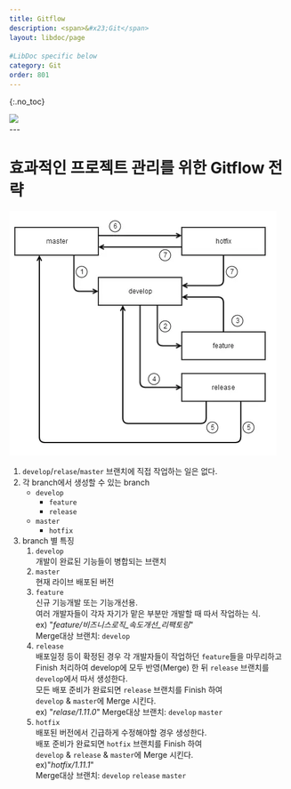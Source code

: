 ```yaml
---
title: Gitflow
description: <span>&#x23;Git</span>
layout: libdoc/page

#LibDoc specific below
category: Git
order: 801
---
```

{:.no_toc}

<div align="left">
    <img src="https://img.shields.io/badge/Git-F05032?style=flat&logo=git&logoColor=white"/>
</div>
---

# 효과적인 프로젝트 관리를 위한 Gitflow 전략

![](/assets/docs/800_Git/801/1.webp)

1. `develop`/`relase`/`master` 브랜치에 직접 작업하는 일은 없다.
2. 각 branch에서 생성할 수 있는 branch
    - `develop`
        - `feature`
        - `release`
    - `master`
        - `hotfix`
3. branch 별 특징
    1. `develop`<br/>
    개발이 완료된 기능들이 병합되는 브랜치
    2. `master`<br/>
    현재 라이브 배포된 버전
    3. `feature`<br/>
    신규 기능개발 또는 기능개선용. <br/>
    여러 개발자들이 각자 자기가 맡은 부분만 개발할 때 따서 작업하는 식.<br/>
    ex) "*feature/비즈니스로직_속도개선_리팩토링*"<br/>
        Merge대상 브랜치: `develop`
    4. `release`<br/>
    배포일정 등이 확정된 경우 각 개발자들이 작업하던 
    `feature`들을 마무리하고 Finish 처리하여 develop에 모두 반영(Merge) 한 뒤
    `release` 브랜치를 `develop`에서 따서 생성한다.<br/>
    모든 배포 준비가 완료되면 `release` 브랜치를 Finish 하여 <br/>
    `develop` & `master`에 Merge 시킨다.<br/>
    ex) "*relase/1.11.0*"
    Merge대상 브랜치: `develop` `master`
    5. `hotfix`<br/>
    배포된 버전에서 긴급하게 수정해야할 경우 생성한다.<br/>
    배포 준비가 완료되면 `hotfix` 브랜치를 Finish 하여<br/>
    `develop` & `release` & `master`에 Merge 시킨다.<br/>
    ex)"*hotfix/1.11.1*"<br/>
    Merge대상 브랜치: `develop` `release` `master`